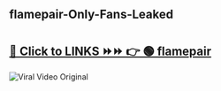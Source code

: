 
 ## flamepair-Only-Fans-Leaked

# <h2><a href="https://clipsfans.com/flamepair&ref=git">🔗 Click to LINKS ⏩⏩ 👉 🟢 flamepair </a></h2>

<a href="https://clipsfans.com/flamepair&ref=git" rel="nofollow" data-target="animated-image.originalLink"><img src="https://i.ibb.co.com/xMMVF88/686577567.gif" alt="Viral Video Original" style="max-width: 100%; display: inline-block;" data-target="animated-image.originalImage"></a>
